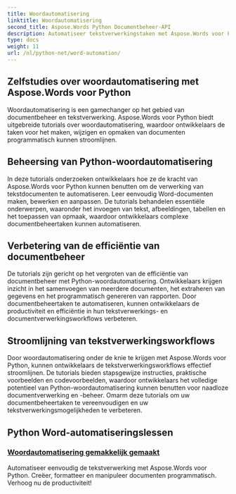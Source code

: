 ```yaml
---
title: Woordautomatisering
linktitle: Woordautomatisering
second_title: Aspose.Words Python Documentbeheer-API
description: Automatiseer tekstverwerkingstaken met Aspose.Words voor Python. Stroomlijn documentbeheer en verhoog de efficiëntie in woordautomatisering.
type: docs
weight: 11
url: /nl/python-net/word-automation/
---
```

## Zelfstudies over woordautomatisering met Aspose.Words voor Python

Woordautomatisering is een gamechanger op het gebied van documentbeheer en tekstverwerking. Aspose.Words voor Python biedt uitgebreide tutorials over woordautomatisering, waardoor ontwikkelaars de taken voor het maken, wijzigen en opmaken van documenten programmatisch kunnen stroomlijnen.

## Beheersing van Python-woordautomatisering

In deze tutorials onderzoeken ontwikkelaars hoe ze de kracht van Aspose.Words voor Python kunnen benutten om de verwerking van tekstdocumenten te automatiseren. Leer eenvoudig Word-documenten maken, bewerken en aanpassen. De tutorials behandelen essentiële onderwerpen, waaronder het invoegen van tekst, afbeeldingen, tabellen en het toepassen van opmaak, waardoor ontwikkelaars complexe documentbeheertaken kunnen automatiseren.

## Verbetering van de efficiëntie van documentbeheer

De tutorials zijn gericht op het vergroten van de efficiëntie van documentbeheer met Python-woordautomatisering. Ontwikkelaars krijgen inzicht in het samenvoegen van meerdere documenten, het extraheren van gegevens en het programmatisch genereren van rapporten. Door documentbeheertaken te automatiseren, kunnen ontwikkelaars de productiviteit en efficiëntie in hun tekstverwerkings- en documentverwerkingsworkflows verbeteren.

## Stroomlijning van tekstverwerkingsworkflows

Door woordautomatisering onder de knie te krijgen met Aspose.Words voor Python, kunnen ontwikkelaars de tekstverwerkingsworkflows effectief stroomlijnen. De tutorials bieden stapsgewijze instructies, praktische voorbeelden en codevoorbeelden, waardoor ontwikkelaars het volledige potentieel van Python-woordautomatisering kunnen benutten voor naadloze documentverwerking en -beheer. Omarm deze tutorials om uw documentbeheertaken te vereenvoudigen en uw tekstverwerkingsmogelijkheden te verbeteren.

## Python Word-automatiseringslessen
### [Woordautomatisering gemakkelijk gemaakt](./word-automation-made-easy/)
Automatiseer eenvoudig de tekstverwerking met Aspose.Words voor Python. Creëer, formatteer en manipuleer documenten programmatisch. Verhoog nu de productiviteit!